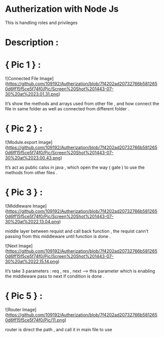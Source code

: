 # Autherization with Node Js

This is handling roles and privileges 

# Description :

# { Pic 1 } :
![Connected File Image] (https://github.com/109192/Autherization/blob/7f4202ad20732766b5812650d6ff15f5ce5f74f0/Pic/Screen%20Shot%201443-07-30%20at%2023.01.31.png)

It’s show the methods and arrays used from other file , and how connect the file in same folder as well as connected from different folder .

# { Pic 2 } :
![Module.export Image] (https://github.com/109192/Autherization/blob/7f4202ad20732766b5812650d6ff15f5ce5f74f0/Pic/Screen%20Shot%201443-07-30%20at%2023.00.43.png)

It’s act as public calss in java , which open the way ( gate ) to use the methods from other files .

# { Pic 3 } :
![Middleware Image] (https://github.com/109192/Autherization/blob/7f4202ad20732766b5812650d6ff15f5ce5f74f0/Pic/Screen%20Shot%201443-07-30%20at%2022.13.04.png)

middle layer between requist and call back function , the requist cann’t passing from this middleware until function is done .

![Next Image] (https://github.com/109192/Autherization/blob/7f4202ad20732766b5812650d6ff15f5ce5f74f0/Pic/Screen%20Shot%201443-07-30%20at%2022.15.14.png)

It’s take 3 parameters : req , res , next —> this parameter which is enabling the middleware pass to next if condition is done .

# { Pic 5 } :
![Router Image] (https://github.com/109192/Autherization/blob/7f4202ad20732766b5812650d6ff15f5ce5f74f0/Pic/11.png)


router is direct the path , and call it in main file to use
